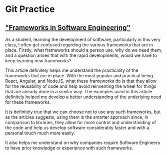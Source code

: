 # Git Practice

## ["Frameworks in Software Engineering"](https://gbksoft.com/blog/what-is-framework/)

As a student, learning the development of software, particularly in this very class, I often get confused regarding the various frameworks that are in place. Firstly, what frameworks should a person use, why do we need them, and a question arises that with the rapid developments, would we have to keep learning new frameworks?

This article definitely helps me understand the practicality of the frameworks that are in place. With the most popular and practical being React, Angular, and NodeJS, what these frameworks do is that they allow for the reusability of code and help avoid reinventing the wheel for things that are already done in a similar way. The examples used in this article definitely helped me develop a better understanding of the underlying need for these frameworks.

It is definitely true that we can choose not to use any such frameworks, but as the articles suggests, using them is the smarter approach since, in comparison to libraries, they allow for more control and understanding of the code and help us develop software considerably faster and with a personal touch much more easily.

It also helps me understand on why companies require Software Engineers to have prior knowledge or experience with such frameworks.
